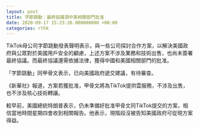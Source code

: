 ```yaml
---
layout: post
title: 字節跳動：最終協議須中美相關部門批准
date: 2020-09-17 15:23:26.000000000 +08:00
categories: rthk
---
```


TikTok母公司字節跳動發表聲明表示，與一些公司探討合作方案，以解決美國政府與公眾對於美國用戶安全的顧慮，上述方案不涉及業務和技術出售，也尚未簽署最終協議。而最終協議還需依據法律，獲得中國和美國相關部門的批准。

「字節跳動」同甲骨文表示，已向美國政府遞交建議，有待審查。

《新華社》報道，方案若獲批准，甲骨文將為TikTok提供雲服務，不涉及出售，也不涉及核心技術轉讓。

較早前，美國總統特朗普表示，仍未準備好批准甲骨文同TikTok提交的方案，相信當地時間星期四會收到相關報告。他表示，現階段沒被告知美國政府可從現方案得益。
